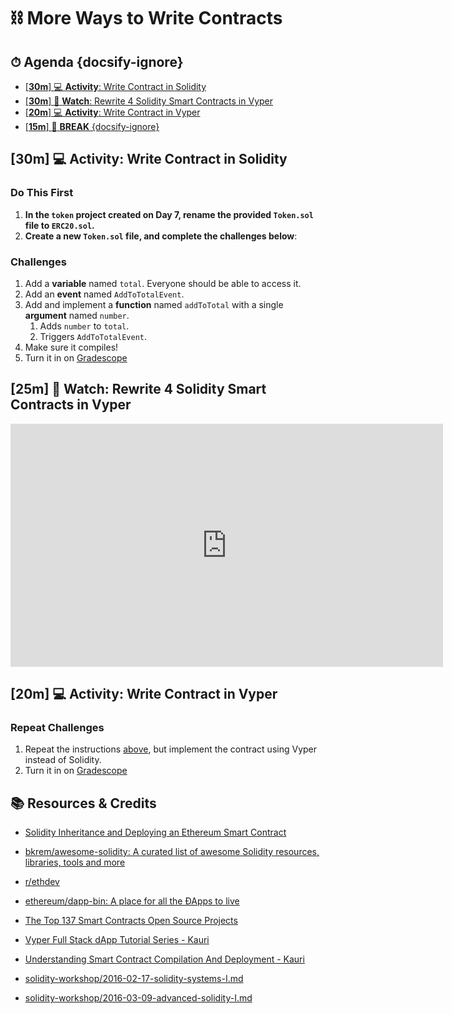<!-- Run this slideshow via the following command: reveal-md README.md -w -->
<!-- .slide: data-background="./../Slides/images/header.svg" data-background-repeat="none" data-background-size="40% 40%" data-background-position="center 10%" class="header" -->
# ⛓ More Ways to Write Contracts

<!-- > -->

<!-- omit in toc -->
## ⏱ Agenda {docsify-ignore}

- [[**30m**] :computer: **Activity**: Write Contract in Solidity](#30m-%f0%9f%92%bb-activity-write-contract-in-solidity)
- [[**30m**] :eyes: **Watch**: Rewrite 4 Solidity Smart Contracts in Vyper](#30m-%f0%9f%91%80-watch-rewrite-4-solidity-smart-contracts-in-vyper)
- [[**20m**] :computer: **Activity**: Write Contract in Vyper](#20m-%f0%9f%92%bb-activity-write-contract-in-vyper)
- [[**15m**] :palm_tree: **BREAK** {docsify-ignore}](#15m-%f0%9f%8c%b4-break-docsify-ignore)

<!-- > -->

<!-- omit in toc -->
<!-- ## 🏆 Objectives -->

<!-- TODO: Objectives -->
<!-- |   Level   | Verbs |
     | --------- | ----- |
     | 6: Create | design, formulate, build, invent, create, compose, generate, derive, modify, develop |
     | 5: Evaluate | choose, support, relate, determine, defend, compare, contrast, justify, support, convince, select |
     | 4: Analyze | classify, break down, categorize, analyze, diagram, illustrate, criticize, simplify, associate |
     | 3: Apply | calculate, predict, apply, solve, illustrate, use, demonstrate, determine, model, perform, present |
     | 2: Understand | describe, explain, paraphrase, restate, summarize, contrast, interpret, discuss |
     | 1: Remember | list, recite, outline, define, name, match, quote, recall, identify, label, recognize | -->

<!-- > -->

## [**30m**] :computer: **Activity**: Write Contract in Solidity

### Do This First

1. **In the `token` project created on Day 7, rename the provided `Token.sol` file to `ERC20.sol`.**
1. **Create a new `Token.sol` file, and complete the challenges below**:

### Challenges

1. Add a **variable** named `total`. Everyone should be able to access it.
1. Add an **event** named `AddToTotalEvent`.
1. Add and implement a **function** named `addToTotal` with a single **argument** named `number`.
      1. Adds `number` to `total`.
      1. Triggers `AddToTotalEvent`.
1. Make sure it compiles!
1. Turn it in on [Gradescope](https://www.gradescope.com/courses/160564/assignments/682184)

## [**25m**] :eyes: **Watch**: Rewrite 4 Solidity Smart Contracts in Vyper

<p align="center">
    <iframe title="YouTube: Rewrite 4 Solidity Smart Contracts in Vyper" width="692" height="389" src="https://www.youtube.com/embed/NwSIaNhRHFQ" frameborder="0" allow="accelerometer; autoplay; clipboard-write; encrypted-media; gyroscope; picture-in-picture" allowfullscreen></iframe>
</p>

## [**20m**] :computer: **Activity**: Write Contract in Vyper

### Repeat Challenges

1. Repeat the instructions [above](#challenges), but implement the contract using Vyper instead of Solidity.
1. Turn it in on [Gradescope](https://www.gradescope.com/courses/160564/assignments/682184)

<!-- ## [**20m**] :speech_balloon: **TT**: Topic -->

<!-- > -->

<!-- ## [**10m**] :arrows_counterclockwise: **Recap**: Today's Takeaways -->

<!-- TODO: Write takeaways -->

<!-- > -->

<!-- omit in toc -->

## 📚 Resources & Credits

- [Solidity Inheritance and Deploying an Ethereum Smart Contract](https://coursetro.com/posts/code/103/Solidity-Inheritance-and-Deploying-an-Ethereum-Smart-Contract)

- [bkrem/awesome-solidity: A curated list of awesome Solidity resources, libraries, tools and more](https://github.com/bkrem/awesome-solidity)
- [r/ethdev](https://www.reddit.com/r/ethdev/)
- [ethereum/dapp-bin: A place for all the ÐApps to live](https://github.com/ethereum/dapp-bin)
- [The Top 137 Smart Contracts Open Source Projects](https://awesomeopensource.com/projects/smart-contracts)
- [Vyper Full Stack dApp Tutorial Series - Kauri](https://kauri.io/vyper-full-stack-dapp-tutorial-series/5d68cd3db93cd40001f1cb36/c)
- [Understanding Smart Contract Compilation And Deployment - Kauri](https://kauri.io/understanding-smart-contract-compilation-and-deplo/195c5784663e4963b16d914900ba5cf5/a)
- [solidity-workshop/2016-02-17-solidity-systems-I.md](https://github.com/androlo/solidity-workshop/blob/master/tutorials/2016-02-17-solidity-systems-I.md#accounts-code-and-storage)
- [solidity-workshop/2016-03-09-advanced-solidity-I.md](https://github.com/androlo/solidity-workshop/blob/master/tutorials/2016-03-09-advanced-solidity-I.md)
